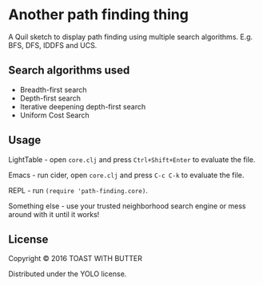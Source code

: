 # Another path finding thing

A Quil sketch to display path finding using multiple search algorithms. E.g. BFS, DFS, IDDFS and UCS. 
## Search algorithms used

- Breadth-first search
- Depth-first search
- Iterative deepening depth-first search
- Uniform Cost Search

## Usage

LightTable - open `core.clj` and press `Ctrl+Shift+Enter` to evaluate the file.

Emacs - run cider, open `core.clj` and press `C-c C-k` to evaluate the file.

REPL - run `(require 'path-finding.core)`.

Something else - use your trusted neighborhood search engine or mess around with it until it works! 

## License

Copyright © 2016 TOAST WITH BUTTER

Distributed under the YOLO license.
